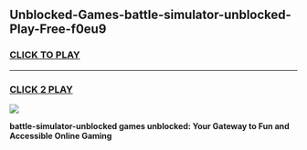 
## Unblocked-Games-battle-simulator-unblocked-Play-Free-f0eu9
<h3>
<a href="https://premium76.site?title=battle-simulator-unblocked&ref=23A">CLICK TO PLAY</a></h3>
<hr>

<h3>
<a href="https://premium76.site?title=battle-simulator-unblocked&ref=23A">CLICK 2 PLAY</a>
  
</h3>

<a href="https://premium76.site?title=battle-simulator-unblocked&ref=23A"><img src="https://clearcache.store/games.png"></a>


**battle-simulator-unblocked games unblocked: Your Gateway to Fun and Accessible Online Gaming**
